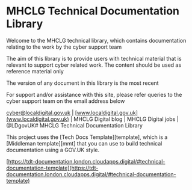 # MHCLG Technical Documentation Library

Welcome to the MHCLG technical library, which contains documentation relating to the work by the cyber support team

The aim of this library is to provide users with technical material that is relevant to support cyber related work.  The content should be used as reference material only 

The version of any document in this library is the most recent

For support and/or assistance with this site, please refer queries to the cyber support team on the email address below


[cyber@localdigital.gov.uk](mailto:cyber@localdigital.gov.uk) | [www.localdigital.gov.uk](www.localdigital.gov.uk) | MHCLG Digital blog | MHCLG Digital jobs | @LDgovUK# MHCLG Technical Documentation Library

This project uses the [Tech Docs Template][template], which is a [Middleman template][mmt] that you can use to build technical documentation using a GOV.UK style.

[https://tdt-documentation.london.cloudapps.digital/#technical-documentation-template](https://tdt-documentation.london.cloudapps.digital/#technical-documentation-template)
